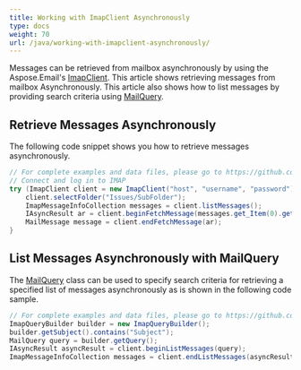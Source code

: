```yaml
---
title: Working with ImapClient Asynchronously
type: docs
weight: 70
url: /java/working-with-imapclient-asynchronously/
---
```



Messages can be retrieved from mailbox asynchronously by using the Aspose.Email's [ImapClient](https://apireference.aspose.com/email/java/com.aspose.email/ImapClient). This article shows retrieving messages from mailbox Asynchronously. This article also shows how to list messages by providing search criteria using [MailQuery](https://apireference.aspose.com/email/java/com.aspose.email/mailquery).
## **Retrieve Messages Asynchronously**
The following code snippet shows you how to retrieve messages asynchronously.



~~~Java
// For complete examples and data files, please go to https://github.com/aspose-email/Aspose.Email-for-Java
// Connect and log in to IMAP
try (ImapClient client = new ImapClient("host", "username", "password")) {
    client.selectFolder("Issues/SubFolder");
    ImapMessageInfoCollection messages = client.listMessages();
    IAsyncResult ar = client.beginFetchMessage(messages.get_Item(0).getSequenceNumber());
    MailMessage message = client.endFetchMessage(ar);
}
~~~
## **List Messages Asynchronously with MailQuery**
The [MailQuery](https://apireference.aspose.com/email/java/com.aspose.email/mailquery) class can be used to specify search criteria for retrieving a specified list of messages asynchronously as is shown in the following code sample.



~~~Java
// For complete examples and data files, please go to https://github.com/aspose-email/Aspose.Email-for-Java
ImapQueryBuilder builder = new ImapQueryBuilder();
builder.getSubject().contains("Subject");
MailQuery query = builder.getQuery();
IAsyncResult asyncResult = client.beginListMessages(query);
ImapMessageInfoCollection messages = client.endListMessages(asyncResult);
~~~
